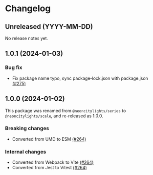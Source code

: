 # Changelog

## Unreleased (YYYY-MM-DD)

No release notes yet.

## 1.0.1 (2024-01-03)

### Bug fix
- Fix package name typo, sync package-lock.json with package.json [(#275)](https://github.com/neoncitylights/ts-series/pull/275)

## 1.0.0 (2024-01-02)

This package was renamed from `@neoncitylights/series` to `@neoncitylights/scale`, and re-released as 1.0.0.

### Breaking changes

- Converted from UMD to ESM [(#264)](https://github.com/neoncitylights/ts-series/pull/264)

### Internal changes

- Converted from Webpack to Vite [(#264)](https://github.com/neoncitylights/ts-series/pull/264)
- Converted from Jest to Vitest [(#264)](https://github.com/neoncitylights/ts-series/pull/264)
